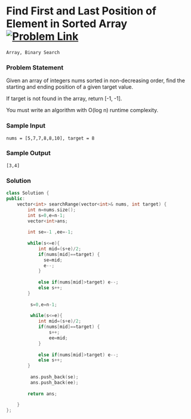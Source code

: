 
# Find First and Last Position of Element in Sorted Array &ensp;  [![Problem Link](https://img.shields.io/badge/-LeetCode-FFA116?style=for-the-badge&logo=LeetCode&logoColor=black)](https://leetcode.com/problems/find-first-and-last-position-of-element-in-sorted-array/description/)

```
Array, Binary Search
``` 
### Problem Statement 
Given an array of integers nums sorted in non-decreasing order, find the starting and ending position of a given target value.

If target is not found in the array, return [-1, -1].

You must write an algorithm with O(log n) runtime complexity.


### Sample Input
```
nums = [5,7,7,8,8,10], target = 8
```
### Sample Output
```
[3,4]
```

### Solution
```cpp
class Solution {
public:
    vector<int> searchRange(vector<int>& nums, int target) {
        int n=nums.size();
        int s=0,e=n-1;
        vector<int>ans;
        
        int se=-1 ,ee=-1;
        
        while(s<=e){
            int mid=(s+e)/2;
            if(nums[mid]==target) { 
              se=mid;
              e--;
            }
            
            else if(nums[mid]>target) e--;
            else s++;
        }
        
         s=0,e=n-1;
        
         while(s<=e){
            int mid=(s+e)/2;
            if(nums[mid]==target) {
                s++;
                ee=mid;
            }
            
            else if(nums[mid]>target) e--;
            else s++;
        }
        
         ans.push_back(se);
         ans.push_back(ee);
        
        return ans;
         
    }
};
```